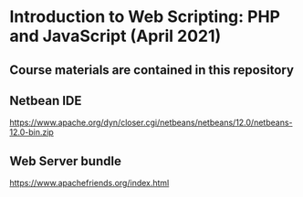 

# Introduction to Web Scripting: PHP and JavaScript (April 2021)

## Course materials are contained in this repository

## Netbean IDE
https://www.apache.org/dyn/closer.cgi/netbeans/netbeans/12.0/netbeans-12.0-bin.zip 

## Web Server bundle
https://www.apachefriends.org/index.html 

